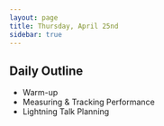 ```yaml
---
layout: page
title: Thursday, April 25nd
sidebar: true
---
```


## Daily Outline

* Warm-up
* Measuring & Tracking Performance
* Lightning Talk Planning
